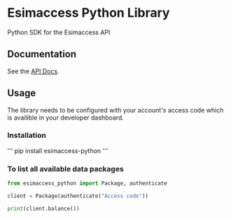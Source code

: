 # Esimaccess Python Library

Python SDK for the Esimaccess API

## Documentation

See the [API Docs](https://docs.esimaccess.com/).

## Usage

The library needs to be configured with your account's access code which is availible in your developer dashboard.

### Installation

'''
pip install esimaccess-python
'''

### To list all available data packages
```python
from esimaccess_python import Package, authenticate

client = Package(authenticate("Access code"))

print(client.balance())
```
